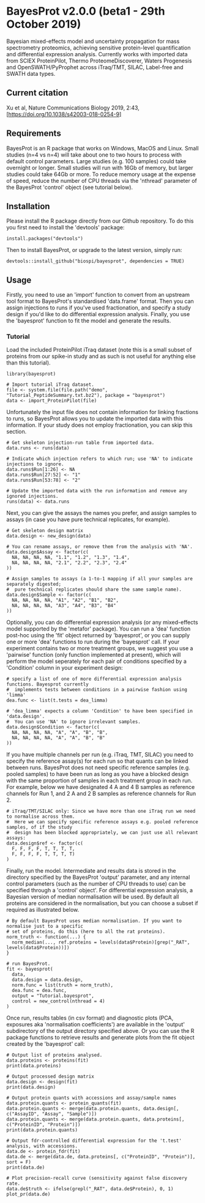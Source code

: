 # BayesProt v2.0.0 (beta1 - 29th October 2019)
Bayesian mixed-effects model and uncertainty propagation for mass spectrometry proteomics, achieving sensitive protein-level quantification and differential expression analysis. Currently works with imported data from SCIEX ProteinPilot, Thermo ProteomeDiscoverer, Waters Progenesis and OpenSWATH/PyProphet across iTraq/TMT, SILAC, Label-free and SWATH data types.

## Current citation
Xu et al, Nature Communications Biology 2019, 2:43, [https://doi.org/10.1038/s42003-018-0254-9]

## Requirements

BayesProt is an R package that works on Windows, MacOS and Linux. Small studies (n=4 vs n=4) will take about one to two hours to process with default control parameters. Large studies (e.g. 100 samples) could take overnight or longer. Small studies will run with 16Gb of memory, but larger studies could take 64Gb or more. To reduce memory usage at the expense of speed, reduce the number of CPU threads via the 'nthread' parameter of the BayesProt 'control' object (see tutorial below).

## Installation

Please install the R package directly from our Github repository. To do this you first need to install the 'devtools' package: 

```
install.packages("devtools")
```

Then to install BayesProt, or upgrade to the latest version, simply run:

```
devtools::install_github("biospi/bayesprot", dependencies = TRUE)
```

## Usage

Firstly, you need to use an 'import' function to convert from an upstream tool format to BayesProt's standardised 'data.frame' format. Then you can assign injections to runs if you've used fractionation, and specify a study design if you'd like to do differential expression analysis. Finally, you use the 'bayesprot' function to fit the model and generate the results.

### Tutorial

Load the included ProteinPilot iTraq dataset (note this is a small subset of proteins from our spike-in study and as such is not useful for anything else than this tutorial).

```
library(bayesprot)

# Import tutorial iTraq dataset.
file <- system.file(file.path("demo", "Tutorial_PeptideSummary.txt.bz2"), package = "bayesprot")
data <- import_ProteinPilot(file)
```

Unfortunately the input file does not contain information for linking fractions to runs, so BayesProt allows you to update the imported data with this information. If your study does not employ fractionation, you can skip this section.

```
# Get skeleton injection-run table from imported data.
data.runs <- runs(data)

# Indicate which injection refers to which run; use 'NA' to indicate injections to ignore.
data.runs$Run[1:26] <- NA
data.runs$Run[27:52] <- "1"
data.runs$Run[53:78] <- "2"

# Update the imported data with the run information and remove any ignored injections.
runs(data) <- data.runs
```

Next, you can give the assays the names you prefer, and assign samples to assays (in case you have pure technical replicates, for example).

```
# Get skeleton design matrix
data.design <- new_design(data)

# You can rename assays, or remove them from the analysis with 'NA'.
data.design$Assay <- factor(c(
  NA, NA, NA, NA, "1.1", "1.2", "1.3", "1.4",
  NA, NA, NA, NA, "2.1", "2.2", "2.3", "2.4"
))

# Assign samples to assays (a 1-to-1 mapping if all your samples are separately digested;
#  pure technical replicates should share the same sample name).
data.design$Sample <- factor(c(
  NA, NA, NA, NA, "A1", "A2", "B1", "B2",
  NA, NA, NA, NA, "A3", "A4", "B3", "B4"
))
```

Optionally, you can do differential expression analysis (or any mixed-effects model supported by the 'metafor' package). You can run a 'dea' function post-hoc using the 'fit' object returned by 'bayesprot', or you can supply one or more 'dea' functions to run during the 'bayesprot' call. If your experiment contains two or more treatment groups, we suggest you use a 'pairwise' function (only function implemented at present), which will perform the model seperately for each pair of conditions specified by a 'Condition' column in your experiment design:

```
# specify a list of one of more differential expression analysis functions. Bayesprot currently
#  implements tests between conditions in a pairwise fashion using 'limma'
dea.func <- list(t.tests = dea_limma)

# 'dea_limma' expects a column 'Condition' to have been specified in 'data.design'.
#  You can use 'NA' to ignore irrelevant samples.
data.design$Condition <- factor(c(
  NA, NA, NA, NA, "A", "A", "B", "B",
  NA, NA, NA, NA, "A", "A", "B", "B"
))
```

If you have multiple channels per run (e.g. iTraq, TMT, SILAC) you need to specify the reference assay(s) for each run so that quants can be linked between runs. BayesProt does not need specific reference samples (e.g. pooled samples) to have been run as long as you have a blocked design with the same proportion of samples in each treatment group in each run. For example, below we have designated 4 A and 4 B samples as reference channels for Run 1, and 2 A and 2 B samples as reference channels for Run 2.

```
# iTraq/TMT/SILAC only: Since we have more than one iTraq run we need to normalise across them.
#  Here we can specify specific reference assays e.g. pooled reference samples, of if the study
#  design has been blocked appropriately, we can just use all relevant assays:
data.design$ref <- factor(c(
  F, F, F, F, T, T, T, T,
  F, F, F, F, T, T, T, T)
)
```

Finally, run the model. Intermediate and results data is stored in the directory specified by the BayesProt 'output' parameter, and any internal control parameters (such as the number of CPU threads to use) can be specified through a 'control' object'. For differential expression analysis, a Bayesian version of median normalisation will be used. By default all proteins are considered in the normalisation, but you can choose a subset if required as illustrated below.

```
# By default BayesProt uses median normalisation. If you want to normalise just to a specific
# set of proteins, do this (here to all the rat proteins).
norm_truth <- function(...) {
  norm_median(..., ref.proteins = levels(data$Protein)[grep("_RAT", levels(data$Protein))])
}

# run BayesProt.
fit <- bayesprot(
  data,
  data.design = data.design,
  norm.func = list(truth = norm_truth),
  dea.func = dea.func,
  output = "Tutorial.bayesprot",
  control = new_control(nthread = 4)
)
```

Once run, results tables (in csv format) and diagnostic plots (PCA, exposures aka 'normalisation coefficients') are available in the 'output' subdirectory of the output directory specified above. Or you can use the R package functions to retrieve results and generate plots from the fit object created by the 'bayesprot' call:

```
# Output list of proteins analysed.
data.proteins <- proteins(fit)
print(data.proteins)

# Output processed design matrix
data.design <- design(fit)
print(data.design)

# Output protein quants with accessions and assay/sample names
data.protein.quants <- protein_quants(fit)
data.protein.quants <- merge(data.protein.quants, data.design[, c("AssayID", "Assay", "Sample")])
data.protein.quants <- merge(data.protein.quants, data.proteins[, c("ProteinID", "Protein")])
print(data.protein.quants)

# Output fdr-controlled differential expression for the 't.test' analysis, with accessions.
data.de <- protein_fdr(fit)
data.de <- merge(data.de, data.proteins[, c("ProteinID", "Protein")], sort = F)
print(data.de)

# Plot precision-recall curve (sensitivity against false discovery rate.
data.de$truth <- ifelse(grepl("_RAT", data.de$Protein), 0, 1)
plot_pr(data.de)
```
